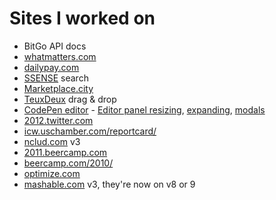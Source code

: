 # Sites I worked on

+ BitGo API docs
+ [whatmatters.com](https://whatmatters.com)
+ [dailypay.com](https://www.dailypay.com/)
+ [SSENSE](https://www.ssense.com/) search
+ [Marketplace.city](https://marketplace.city)
+ [TeuxDeux](https://teuxdeux.com) drag & drop
+ [CodePen editor](https://codepen.io/pen) - [Editor panel resizing](https://twitter.com/desandro/status/647139066840903680),  [expanding](https://twitter.com/desandro/status/662678761171648512), [modals](https://twitter.com/desandro/status/657216413451558913)
+ [2012.twitter.com](http://2012.twitter.com)
+ [icw.uschamber.com/reportcard/](http://icw.uschamber.com/reportcard/)
+ [nclud.com](http://nclud.com) v3
+ [2011.beercamp.com](http://2011.beercamp.com)
+ [beercamp.com/2010/](http://beercamp.com/2010/)
+ [optimize.com](http://optimize.com)
+ [mashable.com](http://mashable.com) v3, they're now on v8 or 9
